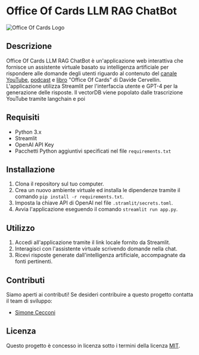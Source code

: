 # Office Of Cards LLM RAG ChatBot

![Office Of Cards Logo](Logo.png)

## Descrizione
Office Of Cards LLM RAG ChatBot è un'applicazione web interattiva che fornisce un assistente virtuale basato su intelligenza artificiale per rispondere alle domande degli utenti riguardo al contenuto del [canale YouTube](https://www.youtube.com/@OfficeofCards), [podcast](https://open.spotify.com/show/2cqzDBQRxqgba39VPp3FDs) e [libro](https://amzn.to/3VG7ifT) "Office Of Cards" di Davide Cervellin. L'applicazione utilizza Streamlit per l'interfaccia utente e GPT-4 per la generazione delle risposte.
Il vectorDB viene popolato dalle trascrizione YouTube tramite langchain e poi

## Requisiti
- Python 3.x
- Streamlit
- OpenAI API Key
- Pacchetti Python aggiuntivi specificati nel file `requirements.txt`

## Installazione
1. Clona il repository sul tuo computer.
2. Crea un nuovo ambiente virtuale ed installa le dipendenze tramite il comando `pip install -r requirements.txt`.
3. Imposta la chiave API di OpenAI nel file `.stramlit/secrets.toml`.
4. Avvia l'applicazione eseguendo il comando `streamlit run app.py`.

## Utilizzo
1. Accedi all'applicazione tramite il link locale fornito da Streamlit.
2. Interagisci con l'assistente virtuale scrivendo domande nella chat.
3. Ricevi risposte generate dall'intelligenza artificiale, accompagnate da fonti pertinenti.

## Contributi
Siamo aperti ai contributi! Se desideri contribuire a questo progetto contatta il team di sviluppo:
- [Simone Cecconi](mailto:smn.ccc@gmail.com)

## Licenza
Questo progetto è concesso in licenza sotto i termini della licenza [MIT](LICENSE.md).
